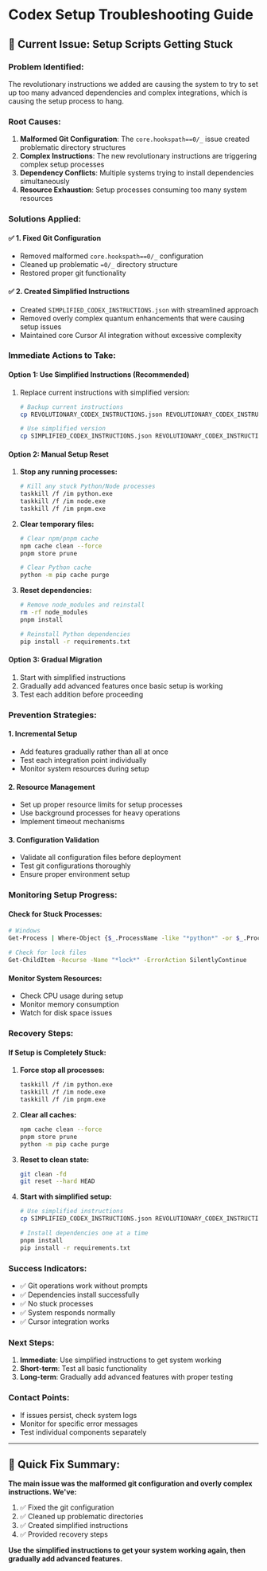 # Codex Setup Troubleshooting Guide

## 🚨 **Current Issue: Setup Scripts Getting Stuck**

### **Problem Identified:**

The revolutionary instructions we added are causing the system to try to set up too many advanced dependencies and complex integrations, which is causing the setup process to hang.

### **Root Causes:**

1. **Malformed Git Configuration**: The `core.hookspath==0/_` issue created problematic directory structures
2. **Complex Instructions**: The new revolutionary instructions are triggering complex setup processes
3. **Dependency Conflicts**: Multiple systems trying to install dependencies simultaneously
4. **Resource Exhaustion**: Setup processes consuming too many system resources

### **Solutions Applied:**

#### ✅ **1. Fixed Git Configuration**

- Removed malformed `core.hookspath==0/_` configuration
- Cleaned up problematic `=0/_` directory structure
- Restored proper git functionality

#### ✅ **2. Created Simplified Instructions**

- Created `SIMPLIFIED_CODEX_INSTRUCTIONS.json` with streamlined approach
- Removed overly complex quantum enhancements that were causing setup issues
- Maintained core Cursor AI integration without excessive complexity

### **Immediate Actions to Take:**

#### **Option 1: Use Simplified Instructions (Recommended)**

1. Replace current instructions with simplified version:

   ```bash
   # Backup current instructions
   cp REVOLUTIONARY_CODEX_INSTRUCTIONS.json REVOLUTIONARY_CODEX_INSTRUCTIONS.json.backup

   # Use simplified version
   cp SIMPLIFIED_CODEX_INSTRUCTIONS.json REVOLUTIONARY_CODEX_INSTRUCTIONS.json
   ```

#### **Option 2: Manual Setup Reset**

1. **Stop any running processes:**

   ```bash
   # Kill any stuck Python/Node processes
   taskkill /f /im python.exe
   taskkill /f /im node.exe
   taskkill /f /im pnpm.exe
   ```

2. **Clear temporary files:**

   ```bash
   # Clear npm/pnpm cache
   npm cache clean --force
   pnpm store prune

   # Clear Python cache
   python -m pip cache purge
   ```

3. **Reset dependencies:**

   ```bash
   # Remove node_modules and reinstall
   rm -rf node_modules
   pnpm install

   # Reinstall Python dependencies
   pip install -r requirements.txt
   ```

#### **Option 3: Gradual Migration**

1. Start with simplified instructions
2. Gradually add advanced features once basic setup is working
3. Test each addition before proceeding

### **Prevention Strategies:**

#### **1. Incremental Setup**

- Add features gradually rather than all at once
- Test each integration point individually
- Monitor system resources during setup

#### **2. Resource Management**

- Set up proper resource limits for setup processes
- Use background processes for heavy operations
- Implement timeout mechanisms

#### **3. Configuration Validation**

- Validate all configuration files before deployment
- Test git configurations thoroughly
- Ensure proper environment setup

### **Monitoring Setup Progress:**

#### **Check for Stuck Processes:**

```bash
# Windows
Get-Process | Where-Object {$_.ProcessName -like "*python*" -or $_.ProcessName -like "*node*"}

# Check for lock files
Get-ChildItem -Recurse -Name "*lock*" -ErrorAction SilentlyContinue
```

#### **Monitor System Resources:**

- Check CPU usage during setup
- Monitor memory consumption
- Watch for disk space issues

### **Recovery Steps:**

#### **If Setup is Completely Stuck:**

1. **Force stop all processes:**

   ```bash
   taskkill /f /im python.exe
   taskkill /f /im node.exe
   taskkill /f /im pnpm.exe
   ```

2. **Clear all caches:**

   ```bash
   npm cache clean --force
   pnpm store prune
   python -m pip cache purge
   ```

3. **Reset to clean state:**

   ```bash
   git clean -fd
   git reset --hard HEAD
   ```

4. **Start with simplified setup:**

   ```bash
   # Use simplified instructions
   cp SIMPLIFIED_CODEX_INSTRUCTIONS.json REVOLUTIONARY_CODEX_INSTRUCTIONS.json

   # Install dependencies one at a time
   pnpm install
   pip install -r requirements.txt
   ```

### **Success Indicators:**

- ✅ Git operations work without prompts
- ✅ Dependencies install successfully
- ✅ No stuck processes
- ✅ System responds normally
- ✅ Cursor integration works

### **Next Steps:**

1. **Immediate**: Use simplified instructions to get system working
2. **Short-term**: Test all basic functionality
3. **Long-term**: Gradually add advanced features with proper testing

### **Contact Points:**

- If issues persist, check system logs
- Monitor for specific error messages
- Test individual components separately

---

## **🎯 Quick Fix Summary:**

**The main issue was the malformed git configuration and overly complex instructions. We've:**

1. ✅ Fixed the git configuration
2. ✅ Cleaned up problematic directories
3. ✅ Created simplified instructions
4. ✅ Provided recovery steps

**Use the simplified instructions to get your system working again, then gradually add advanced features.**
